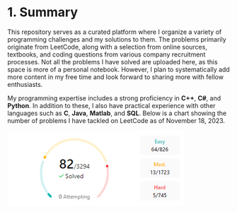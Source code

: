 # 1. Summary

This repository serves as a curated platform where I organize a variety of programming challenges and my solutions to them. The problems primarily originate from LeetCode, along with a selection from online sources, textbooks, and coding questions from various company recruitment processes. Not all the problems I have solved are uploaded here, as this space is more of a personal notebook. However, I plan to systematically add more content in my free time and look forward to sharing more with fellow enthusiasts.

My programming expertise includes a strong proficiency in **C++**, **C#**, and **Python**. In addition to these, I also have practical experience with other languages such as **C**, **Java**, **Matlab**, and **SQL**. Below is a chart showing the number of problems I have tackled on LeetCode as of November 18, 2023.

![Image Error](./SolvedProblems_20240920.png)
